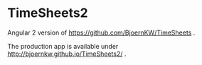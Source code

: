 TimeSheets2
==========

Angular 2 version of https://github.com/BjoernKW/TimeSheets .

The production app is available under http://bjoernkw.github.io/TimeSheets2/ .

